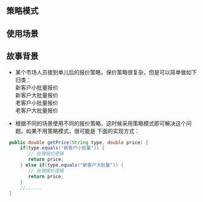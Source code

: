 ## 策略模式

## 使用场景
     
## 故事背景
- 某个市场人员接到单儿后的报价策略，保价策略很复杂，但是可以简单做如下归类：  
 新客户小批量报价  
 新客户大批量报价  
 老客户小批量报价  
 老客户大批量报价  

- 根据不同的场景使用不同的报价策略，这时候采用策略模式即可解决这个问题。如果不用策略模式，很可能是
 下面的实现方式：
```java
 public double getPrice(String type, double price) {
     if(type.equals("新客户小批量")) {
        // 处理报价逻辑
        return price;
     } else if(type.equals("新客户大批量")) {
        // 处理报价逻辑
        return price;
     }
     //......
 }
```